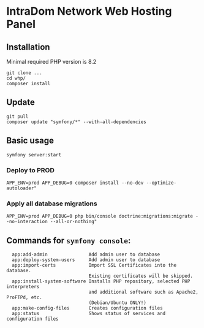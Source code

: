 # IntraDom Network Web Hosting Panel

## Installation
Minimal required PHP version is 8.2

```
git clone ...
cd whp/
composer install
```

## Update
```
git pull
composer update "symfony/*" --with-all-dependencies
```

## Basic usage
```
symfony server:start
```

### Deploy to PROD
```
APP_ENV=prod APP_DEBUG=0 composer install --no-dev --optimize-autoloader"
```

### Apply all database migrations
```
APP_ENV=prod APP_DEBUG=0 php bin/console doctrine:migrations:migrate --no-interaction --all-or-nothing"
```

## Commands for `symfony console`:
```
  app:add-admin               Add admin user to database
  app:deploy-system-users     Add admin user to database
  app:import-certs            Import SSL Certificates into the database.
                              Existing certificates will be skipped.
  app:install-system-software Installs PHP repository, selected PHP interpreters
                              and additional software such as Apache2, ProFTPd, etc.
                              (Debian/Ubuntu ONLY!)
  app:make-config-files       Creates configuration files
  app:status                  Shows status of services and configuration files
```
